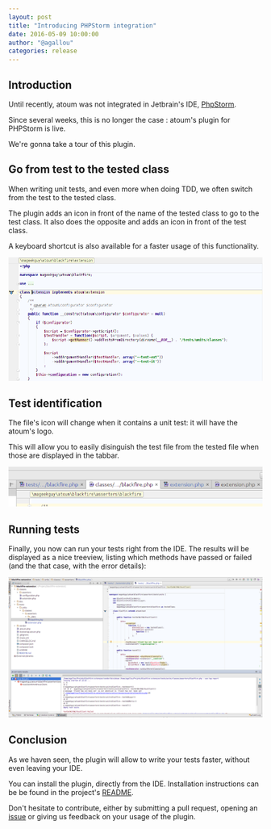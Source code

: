 ```yaml
---
layout: post
title: "Introducing PHPStorm integration"
date: 2016-05-09 10:00:00
author: "@agallou"
categories: release
---
```


Introduction
------------

Until recently, atoum was not integrated in Jetbrain's IDE, [PhpStorm](https://www.jetbrains.com/phpstorm/).

Since several weeks, this is no longer the case : atoum's plugin for PHPStorm is live.

We're gonna take a tour of this plugin.


Go from test to the tested class
--------------------------------

When writing unit tests, and even more when doing TDD, we often switch from the test to the tested class. 

The plugin adds an icon in front of the name of the tested class to go to the test class. It also does the opposite and adds an icon in front of the test class.

A keyboard shortcut is also available for a faster usage of this functionality.

![Switch](/images/posts/2016-05-09-introducting-phpstorm-integration/switch-icon.png)


Test identification
-------------------

The file's icon will change when it contains a unit test: it will have the atoum's logo.

This will allow you to easily disinguish the test file from the tested file when those are displayed in the tabbar.

![Tabs](/images/posts/2016-05-09-introducting-phpstorm-integration/custom_icon-tabs.png)


Running tests
-------------

Finally, you now can run your tests right from the IDE. The results will be displayed as a nice treeview, listing which methods have passed or failed (and the that case, with the error details):

<style type="text/css">
    img[alt="Run"] {
        max-width: 100%;
    }
</style>

![Run](/images/posts/2016-05-09-introducting-phpstorm-integration/run.png)


Conclusion
----------

As we haven seen, the plugin will allow to write your tests faster, without even leaving your IDE.

You can install the plugin, directly from the IDE. Installation instructions can be be found in the project's [README](https://github.com/atoum/phpstorm-plugin).

Don't hesitate to contribute, either by submitting a pull request, opening an [issue](https://github.com/atoum/phpstorm-plugin/issues) or giving us feedback on your usage of the plugin. 
